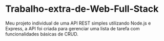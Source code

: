 # Trabalho-extra-de-Web-Full-Stack
Meu projeto individual de uma API REST simples utilizando Node.js e Express, a API foi criada para gerenciar uma lista de tarefa com funcionalidades básicas de CRUD.
